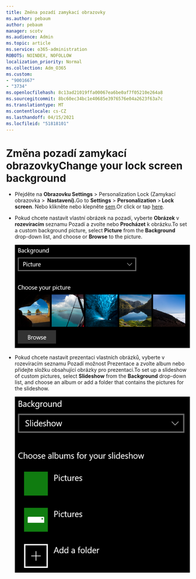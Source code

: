 ```yaml
---
title: Změna pozadí zamykací obrazovky
ms.author: pebaum
author: pebaum
manager: scotv
ms.audience: Admin
ms.topic: article
ms.service: o365-administration
ROBOTS: NOINDEX, NOFOLLOW
localization_priority: Normal
ms.collection: Adm_O365
ms.custom:
- "9001667"
- "3734"
ms.openlocfilehash: 8c13ad21019ffa00067ea6be0af7f05210e264a8
ms.sourcegitcommit: 8bc60ec34bc1e40685e3976576e04a2623f63a7c
ms.translationtype: MT
ms.contentlocale: cs-CZ
ms.lasthandoff: 04/15/2021
ms.locfileid: "51818101"
---
```

# <a name="change-your-lock-screen-background"></a><span data-ttu-id="00d93-102">Změna pozadí zamykací obrazovky</span><span class="sxs-lookup"><span data-stu-id="00d93-102">Change your lock screen background</span></span>

- <span data-ttu-id="00d93-103">Přejděte na **Obrazovku Settings**  >  Personalization Lock (Zamykací obrazovka  >  **Nastavení).**</span><span class="sxs-lookup"><span data-stu-id="00d93-103">Go to **Settings** > **Personalization** > **Lock screen**.</span></span> <span data-ttu-id="00d93-104">Nebo klikněte nebo klepněte [sem](ms-settings:lockscreen?activationSource=GetHelp).</span><span class="sxs-lookup"><span data-stu-id="00d93-104">Or click or tap [here](ms-settings:lockscreen?activationSource=GetHelp).</span></span>

- <span data-ttu-id="00d93-105">Pokud chcete nastavit vlastní obrázek na pozadí, vyberte **Obrázek** v **rozevíracím** seznamu Pozadí a zvolte nebo **Procházet** k obrázku.</span><span class="sxs-lookup"><span data-stu-id="00d93-105">To set a custom background picture, select **Picture** from the **Background** drop-down list, and choose or **Browse** to the picture.</span></span>

  ![Nastavení vlastního obrázku na pozadí](media/set-custom-background-pic.png)

- <span data-ttu-id="00d93-107">Pokud chcete nastavit prezentaci vlastních  obrázků,  vyberte v rozevíracím seznamu Pozadí možnost Prezentace a zvolte album nebo přidejte složku obsahující obrázky pro prezentaci.</span><span class="sxs-lookup"><span data-stu-id="00d93-107">To set up a slideshow of custom pictures, select **Slideshow** from the **Background** drop-down list, and choose an album or add a folder that contains the pictures for the slideshow.</span></span>

  ![Nastavení prezentace vlastních obrázků](media/set-up-slideshow-background.png)
